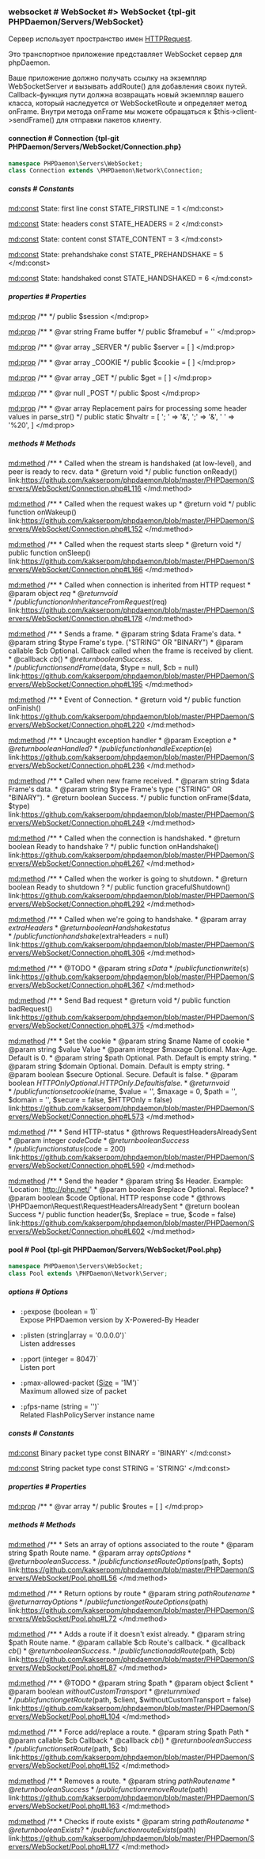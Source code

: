 ### websocket # WebSocket #> WebSocket {tpl-git PHPDaemon/Servers/WebSocket}

Сервер использует пространство имен [HTTPRequest](#httprequest).

Это транспортное приложение представляет WebSocket сервер для phpDaemon.

Ваше приложение должно получать ссылку на экземпляр WebSocketServer и вызывать addRoute() для добавления своих путей. Callback-функция пути должна возвращать новый экземпляр вашего класса, который наследуется от WebSocketRoute и определяет метод onFrame. Внутри метода onFrame мы можете обращаться к $this->client->sendFrame() для отправки пакетов клиенту.

<!-- include-namespace path="\PHPDaemon\Servers\WebSocket" level="" access="" -->
#### connection # Connection {tpl-git PHPDaemon/Servers/WebSocket/Connection.php}

```php
namespace PHPDaemon\Servers\WebSocket;
class Connection extends \PHPDaemon\Network\Connection;
```

##### consts # Constants

<md:const>
State: first line
const STATE_FIRSTLINE = 1
</md:const>

<md:const>
State: headers
const STATE_HEADERS = 2
</md:const>

<md:const>
State: content
const STATE_CONTENT = 3
</md:const>

<md:const>
State: prehandshake
const STATE_PREHANDSHAKE = 5
</md:const>

<md:const>
State: handshaked
const STATE_HANDSHAKED = 6
</md:const>

<div class="clearboth"></div>

##### properties # Properties

<md:prop>
/**
 */
public $session
</md:prop>

<md:prop>
/**
	 * @var string Frame buffer
	 */
public $framebuf = ''
</md:prop>

<md:prop>
/**
	 * @var array _SERVER
	 */
public $server = [ ]
</md:prop>

<md:prop>
/**
	 * @var array _COOKIE
	 */
public $cookie = [ ]
</md:prop>

<md:prop>
/**
	 * @var array _GET
	 */
public $get = [ ]
</md:prop>

<md:prop>
/**
	 * @var null _POST
	 */
public $post
</md:prop>

<md:prop>
/**
	 * @var array Replacement pairs for processing some header values in parse_str()
	 */
public static $hvaltr = [
  '; ' => '&',
  ';' => '&',
  ' ' => '%20',
]
</md:prop>

<div class="clearboth"></div>

##### methods # Methods

<md:method>
/**
	 * Called when the stream is handshaked (at low-level), and peer is ready to recv. data
	 * @return void
	 */
public function onReady()
link:https://github.com/kakserpom/phpdaemon/blob/master/PHPDaemon/Servers/WebSocket/Connection.php#L116
</md:method>

<md:method>
/**
	 * Called when the request wakes up
	 * @return void
	 */
public function onWakeup()
link:https://github.com/kakserpom/phpdaemon/blob/master/PHPDaemon/Servers/WebSocket/Connection.php#L152
</md:method>

<md:method>
/**
	 * Called when the request starts sleep
	 * @return void
	 */
public function onSleep()
link:https://github.com/kakserpom/phpdaemon/blob/master/PHPDaemon/Servers/WebSocket/Connection.php#L166
</md:method>

<md:method>
/**
	 * Called when connection is inherited from HTTP request
	 * @param  object $req
	 * @return void
	 */
public function onInheritanceFromRequest($req)
link:https://github.com/kakserpom/phpdaemon/blob/master/PHPDaemon/Servers/WebSocket/Connection.php#L178
</md:method>

<md:method>
/**
	 * Sends a frame.
	 * @param  string   $data  Frame's data.
	 * @param  string   $type  Frame's type. ("STRING" OR "BINARY")
	 * @param  callable $cb    Optional. Callback called when the frame is received by client.
	 * @callback $cb ( )
	 * @return boolean         Success.
	 */
public function sendFrame($data, $type = null, $cb = null)
link:https://github.com/kakserpom/phpdaemon/blob/master/PHPDaemon/Servers/WebSocket/Connection.php#L195
</md:method>

<md:method>
/**
	 * Event of Connection.
	 * @return void
	 */
public function onFinish()
link:https://github.com/kakserpom/phpdaemon/blob/master/PHPDaemon/Servers/WebSocket/Connection.php#L220
</md:method>

<md:method>
/**
	 * Uncaught exception handler
	 * @param  Exception $e
	 * @return boolean      Handled?
	 */
public function handleException($e)
link:https://github.com/kakserpom/phpdaemon/blob/master/PHPDaemon/Servers/WebSocket/Connection.php#L236
</md:method>

<md:method>
/**
	 * Called when new frame received.
	 * @param  string $data Frame's data.
	 * @param  string $type Frame's type ("STRING" OR "BINARY").
	 * @return boolean      Success.
	 */
public function onFrame($data, $type)
link:https://github.com/kakserpom/phpdaemon/blob/master/PHPDaemon/Servers/WebSocket/Connection.php#L249
</md:method>

<md:method>
/**
	 * Called when the connection is handshaked.
	 * @return boolean Ready to handshake ?
	 */
public function onHandshake()
link:https://github.com/kakserpom/phpdaemon/blob/master/PHPDaemon/Servers/WebSocket/Connection.php#L267
</md:method>

<md:method>
/**
	 * Called when the worker is going to shutdown.
	 * @return boolean Ready to shutdown ?
	 */
public function gracefulShutdown()
link:https://github.com/kakserpom/phpdaemon/blob/master/PHPDaemon/Servers/WebSocket/Connection.php#L292
</md:method>

<md:method>
/**
	 * Called when we're going to handshake.
	 * @param  array   $extraHeaders
	 * @return boolean               Handshake status
	 */
public function handshake($extraHeaders = null)
link:https://github.com/kakserpom/phpdaemon/blob/master/PHPDaemon/Servers/WebSocket/Connection.php#L306
</md:method>

<md:method>
/**
	 * @TODO
	 * @param  string $s Data
	 */
public function write($s)
link:https://github.com/kakserpom/phpdaemon/blob/master/PHPDaemon/Servers/WebSocket/Connection.php#L367
</md:method>

<md:method>
/**
	 * Send Bad request
	 * @return void
	 */
public function badRequest()
link:https://github.com/kakserpom/phpdaemon/blob/master/PHPDaemon/Servers/WebSocket/Connection.php#L375
</md:method>

<md:method>
/**
	 * Set the cookie
	 * @param  string  $name     Name of cookie
	 * @param  string  $value    Value
	 * @param  integer $maxage   Optional. Max-Age. Default is 0.
	 * @param  string  $path     Optional. Path. Default is empty string.
	 * @param  string  $domain   Optional. Domain. Default is empty string.
	 * @param  boolean $secure   Optional. Secure. Default is false.
	 * @param  boolean $HTTPOnly Optional. HTTPOnly. Default is false.
	 * @return void
	 */
public function setcookie($name, $value = '', $maxage = 0, $path = '', $domain = '', $secure = false, $HTTPOnly = false)
link:https://github.com/kakserpom/phpdaemon/blob/master/PHPDaemon/Servers/WebSocket/Connection.php#L573
</md:method>

<md:method>
/**
	 * Send HTTP-status
	 * @throws RequestHeadersAlreadySent
	 * @param  integer $code Code
	 * @return boolean       Success
	 */
public function status($code = 200)
link:https://github.com/kakserpom/phpdaemon/blob/master/PHPDaemon/Servers/WebSocket/Connection.php#L590
</md:method>

<md:method>
/**
	 * Send the header
	 * @param  string  $s       Header. Example: 'Location: http://php.net/'
	 * @param  boolean $replace Optional. Replace?
	 * @param  boolean $code    Optional. HTTP response code
	 * @throws \PHPDaemon\Request\RequestHeadersAlreadySent
	 * @return boolean          Success
	 */
public function header($s, $replace = true, $code = false)
link:https://github.com/kakserpom/phpdaemon/blob/master/PHPDaemon/Servers/WebSocket/Connection.php#L602
</md:method>

<div class="clearboth"></div>

#### pool # Pool {tpl-git PHPDaemon/Servers/WebSocket/Pool.php}

```php
namespace PHPDaemon\Servers\WebSocket;
class Pool extends \PHPDaemon\Network\Server;
```

##### options # Options

 - `:p`expose (boolean = 1)`  
 Expose PHPDaemon version by X-Powered-By Header

 - `:p`listen (string|array = '0.0.0.0')`  
 Listen addresses

 - `:p`port (integer = 8047)`  
 Listen port

 - `:p`max-allowed-packet ([Size](#config/types/size) = '1M')`  
 Maximum allowed size of packet

 - `:p`fps-name (string = '')`  
 Related FlashPolicyServer instance name

##### consts # Constants

<md:const>
Binary packet type
const BINARY = 'BINARY'
</md:const>

<md:const>
String packet type
const STRING = 'STRING'
</md:const>

<div class="clearboth"></div>

##### properties # Properties

<md:prop>
/**
	 * @var array
	 */
public $routes = [ ]
</md:prop>

<div class="clearboth"></div>

##### methods # Methods

<md:method>
/**
	 * Sets an array of options associated to the route
	 * @param  string  $path Route name.
	 * @param  array   $opts Options
	 * @return boolean       Success.
	 */
public function setRouteOptions($path, $opts)
link:https://github.com/kakserpom/phpdaemon/blob/master/PHPDaemon/Servers/WebSocket/Pool.php#L56
</md:method>

<md:method>
/**
	 * Return options by route
	 * @param  string $path Route name
	 * @return array        Options
	 */
public function getRouteOptions($path)
link:https://github.com/kakserpom/phpdaemon/blob/master/PHPDaemon/Servers/WebSocket/Pool.php#L72
</md:method>

<md:method>
/**
	 * Adds a route if it doesn't exist already.
	 * @param  string   $path Route name.
	 * @param  callable $cb   Route's callback.
	 * @callback $cb ( )
	 * @return boolean        Success.
	 */
public function addRoute($path, $cb)
link:https://github.com/kakserpom/phpdaemon/blob/master/PHPDaemon/Servers/WebSocket/Pool.php#L87
</md:method>

<md:method>
/**
	 * @TODO
	 * @param  string  $path
	 * @param  object  $client
	 * @param  boolean $withoutCustomTransport
	 * @return mixed
	 */
public function getRoute($path, $client, $withoutCustomTransport = false)
link:https://github.com/kakserpom/phpdaemon/blob/master/PHPDaemon/Servers/WebSocket/Pool.php#L104
</md:method>

<md:method>
/**
	 * Force add/replace a route.
	 * @param  string   $path Path
	 * @param  callable $cb   Callback
	 * @callback $cb ( )
	 * @return boolean        Success
	 */
public function setRoute($path, $cb)
link:https://github.com/kakserpom/phpdaemon/blob/master/PHPDaemon/Servers/WebSocket/Pool.php#L152
</md:method>

<md:method>
/**
	 * Removes a route.
	 * @param  string  $path Route name
	 * @return boolean       Success
	 */
public function removeRoute($path)
link:https://github.com/kakserpom/phpdaemon/blob/master/PHPDaemon/Servers/WebSocket/Pool.php#L163
</md:method>

<md:method>
/**
	 * Checks if route exists
	 * @param  string  $path Route name
	 * @return boolean       Exists?
	 */
public function routeExists($path)
link:https://github.com/kakserpom/phpdaemon/blob/master/PHPDaemon/Servers/WebSocket/Pool.php#L177
</md:method>

<div class="clearboth"></div>


<!--/ include-namespace -->